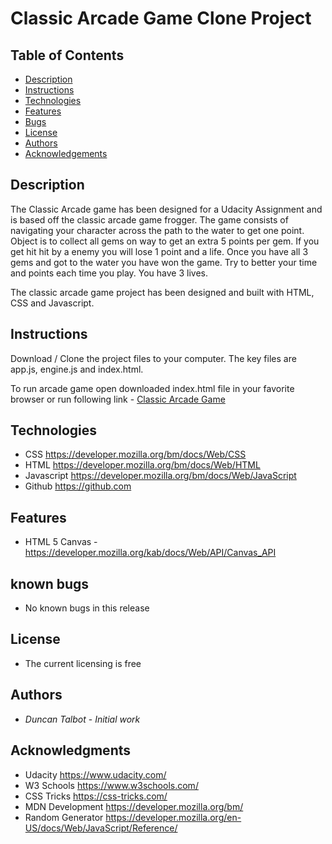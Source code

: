 # Classic Arcade Game Clone Project

## Table of Contents

* [Description](#description)
* [Instructions](#instructions)
* [Technologies](#technologies)
* [Features](#features)
* [Bugs](#bugs)
* [License](#license)
* [Authors](#authors)
* [Acknowledgements](#acknowledgements)

## Description

 The Classic Arcade game has been designed for a Udacity Assignment and is based off the classic arcade game frogger. The game consists of navigating your character across the path to the water to get one point.  Object is to collect all gems on way to get an extra 5 points per gem.  If you get hit hit by a enemy you will lose 1 point and a life. Once you have all 3 gems and got to the water you have won the game.  Try to better your time and points each time you play. You have 3 lives.

 The classic arcade game project has been designed and built with HTML, CSS and Javascript.  

## Instructions

Download / Clone the project files to your computer.  The key files are app.js, engine.js and index.html. 

To run arcade game open downloaded index.html file in your favorite browser or run following link - [Classic Arcade Game](https://talbstools.github.io/arcadegame/)

## Technologies

* CSS https://developer.mozilla.org/bm/docs/Web/CSS
* HTML https://developer.mozilla.org/bm/docs/Web/HTML
* Javascript https://developer.mozilla.org/bm/docs/Web/JavaScript
* Github https://github.com

## Features

* HTML 5 Canvas - https://developer.mozilla.org/kab/docs/Web/API/Canvas_API

## known bugs

* No known bugs in this release

## License

* The current licensing is free

## Authors

* *Duncan Talbot* - *Initial work* 

## Acknowledgments

* Udacity https://www.udacity.com/
* W3 Schools https://www.w3schools.com/
* CSS Tricks https://css-tricks.com/
* MDN Development  https://developer.mozilla.org/bm/
* Random Generator  https://developer.mozilla.org/en-US/docs/Web/JavaScript/Reference/







